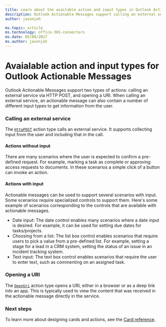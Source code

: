 ```yaml
---
title: Learn about the available action and input types in Outlook Actionable Messages | Microsoft Docs
description: Outlook Actionable Messages support calling an external service with optional user input and opening a URI. Learn more about the available types.
author: jasonjoh

ms.topic: article
ms.technology: office-365-connectors
ms.date: 05/09/2017
ms.author: jasonjoh
---
```


# Avaialable action and input types for Outlook Actionable Messages

Outlook Actionable Messages support two types of actions: calling an external service via HTTP POST, and opening a URI. When calling an external service, an actionable message can also contain a number of different input types to get information from the user.

### Calling an external service

The [`HttpPOST`](card-reference.md#httppost-action) action type calls an external service. It supports collecting input from the user and including that in the call.

#### Actions without input

There are many scenarios where the user is expected to confirm a pre-defined request. For example, marking a task as complete or approving access requests to documents. In these scenarios a simple click of a button can invoke an action.

#### Actions with input

Actionable messages can be used to support several scenarios with input. Some scenarios require specialized controls to support them. Here's some example of scenarios corresponding to the controls that are available with actionable messages.

- Date input: The date control enables many scenarios where a date input is desired. For example, it can be used for setting due dates for tasks/projects.
- Choosing from a list: The list box control enables scenarios that require users to pick a value from a pre-defined list. For example, setting a stage for a lead in a CRM system, setting the status of an issue in an incident tracking system.
- Text input: The text box control enables scenarios that require the user to enter text, such as commenting on an assigned task.

### Opening a URI

The [`OpenUri`](card-reference.md#openuri-action) action type opens a URI, either in a browser or as a deep link into an app. This is typically used to view the content that was received in the actionable message directly in the service.

### Next steps

To learn more about designing cards and actions, see the [Card reference](card-reference.md).